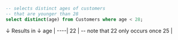 ```sql
-- selects distinct ages of customers
-- that are younger than 28
select distinct(age) from Customers where age < 28;
```
↓ Results in ↓
age |
----|
22  | -- note that 22 only occurs once
25  | 